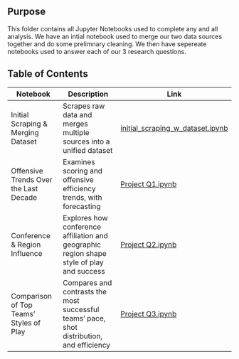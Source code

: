 ## Purpose

This folder contains all Jupyter Notebooks used to complete any and all analysis. We have an intial notebook used to merge our two data sources together and do some prelimnary cleaning. We then have sepereate notebooks used to answer each of our 3 research questions. 

## Table of Contents

| Notebook | Description | Link |
|--------------|------------|---------|
| Initial Scraping & Merging Dataset | Scrapes raw data and merges multiple sources into a unified dataset | [initial_scraping_w_dataset.ipynb](initial_scraping_w_dataset.ipynb)  |
| Offensive Trends Over the Last Decade | Examines scoring and offensive efficiency trends, with forecasting | [Project Q1.ipynb](Project%20Q1.ipynb) |
| Conference & Region Influence | Explores how conference affiliation and geographic region shape style of play and success | [Project Q2.ipynb](Project%20Q2.ipynb) |
| Comparison of Top Teams’ Styles of Play | Compares and contrasts the most successful teams’ pace, shot distribution, and efficiency | [Project Q3.ipynb](Project%20Q3.ipynb)|


